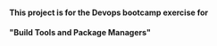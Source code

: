 #### This project is for the Devops bootcamp exercise for 
#### "Build Tools and Package Managers" 
